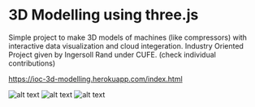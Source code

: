 # 3D Modelling using three.js

Simple project to make 3D models of machines (like compressors) with interactive data visualization and cloud integeration.
Industry Oriented Project given by Ingersoll Rand under CUFE. (check individual contributions)

https://ioc-3d-modelling.herokuapp.com/index.html

![alt text](https://i.ibb.co/zVJsnQY/Screenshot-2020-09-20-at-12-01-12-PM.png)
![alt text](https://i.ibb.co/2M6H9kj/Screenshot-2020-09-20-at-12-14-57-PM.png)
![alt text](https://i.ibb.co/q0S619T/Screenshot-2020-09-20-at-12-01-11-PM.png)





